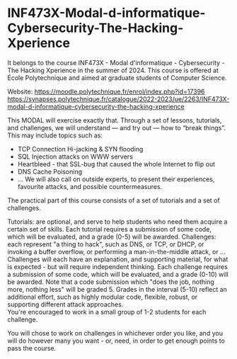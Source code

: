 # INF473X-Modal-d-informatique-Cybersecurity-The-Hacking-Xperience
It belongs to the course INF473X - Modal d'informatique - Cybersecurity - The Hacking Xperience in the summer of 2024. This course is offered at École Polytechnique and aimed at graduate students of Computer Science.

Website: 
https://moodle.polytechnique.fr/enrol/index.php?id=17396
https://synapses.polytechnique.fr/catalogue/2022-2023/ue/2263/INF473X-modal-d-informatique-cybersecurity-the-hacking-xperience

This MODAL will exercise exactly that. Through a set of lessons, tutorials, and challenges, we will understand — and try out — how to “break things”. This may include topics such as:
- TCP Connection Hi-jacking & SYN flooding
- SQL Injection attacks on WWW servers
- Heartbleed - that SSL-bug that caused the whole Internet to flip out
- DNS Cache Poisoning
- ...
We will also call on outside experts, to present their experiences, favourite attacks, and possible countermeasures.

The practical part of this course consists of a set of tutorials and a set of challenges.

Tutorials: are optional, and serve to help students who need them acquire a certain set of skills. Each tutorial requires a submission of some code, which will be evaluated, and a grade (0-5) will be awarded.
Challenges: each represent "a thing to hack", such as DNS, or TCP, or DHCP, or invoking a buffer overflow, or performing a man-in-the-middle attack, or ... Challenges will each have an explanation, and supporting material, for what is expected - but will require independent thinking. Each challenge requires a submission of some code, which will be evaluated, and a grade (0-10) will be awarded. Note that a code submission which "does the job, nothing more, nothing less" will be graded 5. Grades in the interval (5-10) reflect an additional effort, such as highly modular code, flexible, robust, or supporting different attack approaches.  
You're encouraged to work in a small group of 1-2 students for each challenge.

You will chose to work on challenges in whichever order you like, and you will do however many you want - or, need, in order to get enough points to pass the course. 



